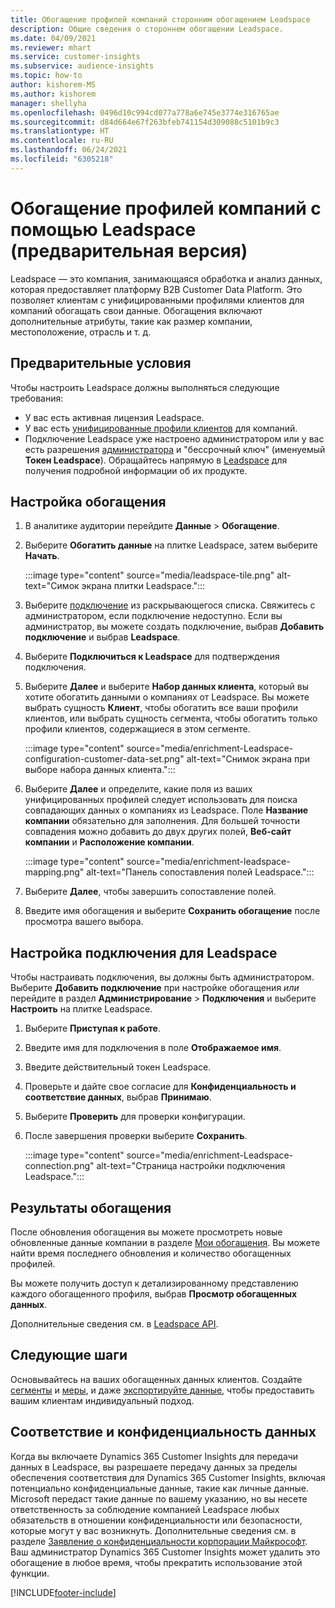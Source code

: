 ```yaml
---
title: Обогащение профилей компаний сторонним обогащением Leadspace
description: Общие сведения о стороннем обогащении Leadspace.
ms.date: 04/09/2021
ms.reviewer: mhart
ms.service: customer-insights
ms.subservice: audience-insights
ms.topic: how-to
author: kishorem-MS
ms.author: kishorem
manager: shellyha
ms.openlocfilehash: 0496d10c994cd077a778a6e745e3774e316765ae
ms.sourcegitcommit: d84d664e67f263bfeb741154d309088c5101b9c3
ms.translationtype: HT
ms.contentlocale: ru-RU
ms.lasthandoff: 06/24/2021
ms.locfileid: "6305218"
---
```

# <a name="enrichment-of-company-profiles-with-leadspace-preview"></a>Обогащение профилей компаний с помощью Leadspace (предварительная версия)

Leadspace — это компания, занимающаяся обработка и анализ данных, которая предоставляет платформу B2B Customer Data Platform. Это позволяет клиентам с унифицированными профилями клиентов для компаний обогащать свои данные. Обогащения включают дополнительные атрибуты, такие как размер компании, местоположение, отрасль и т. д.

## <a name="prerequisites"></a>Предварительные условия

Чтобы настроить Leadspace должны выполняться следующие требования:

- У вас есть активная лицензия Leadspace.
- У вас есть [унифицированные профили клиентов](customer-profiles.md) для компаний.
- Подключение Leadspace уже настроено администратором или у вас есть разрешения [администратора](permissions.md#administrator) и "бессрочный ключ" (именуемый **Токен Leadspace**). Обращайтесь напрямую в [Leadspace](https://www.leadspace.com/products/leadspace-on-demand/) для получения подробной информации об их продукте.

## <a name="configure-the-enrichment"></a>Настройка обогащения

1. В аналитике аудитории перейдите **Данные** > **Обогащение**.

1. Выберите **Обогатить данные** на плитке Leadspace, затем выберите **Начать**.

   :::image type="content" source="media/leadspace-tile.png" alt-text="Симок экрана плитки Leadspace.":::

1. Выберите [подключение](connections.md) из раскрывающегося списка. Свяжитесь с администратором, если подключение недоступно. Если вы администратор, вы можете создать подключение, выбрав **Добавить подключение** и выбрав **Leadspace**. 

1. Выберите **Подключиться к Leadspace** для подтверждения подключения.

1. Выберите **Далее** и выберите **Набор данных клиента**, который вы хотите обогатить данными о компаниях от Leadspace. Вы можете выбрать сущность **Клиент**, чтобы обогатить все ваши профили клиентов, или выбрать сущность сегмента, чтобы обогатить только профили клиентов, содержащиеся в этом сегменте.

    :::image type="content" source="media/enrichment-Leadspace-configuration-customer-data-set.png" alt-text="Снимок экрана при выборе набора данных клиента.":::

1. Выберите **Далее** и определите, какие поля из ваших унифицированных профилей следует использовать для поиска совпадающих данных о компаниях из Leadspace. Поле **Название компании** обязательно для заполнения. Для большей точности совпадения можно добавить до двух других полей, **Веб-сайт компании** и **Расположение компании**.

   :::image type="content" source="media/enrichment-leadspace-mapping.png" alt-text="Панель сопоставления полей Leadspace.":::

1. Выберите **Далее**, чтобы завершить сопоставление полей.

1. Введите имя обогащения и выберите **Сохранить обогащение** после просмотра вашего выбора.


## <a name="configure-the-connection-for-leadspace"></a>Настройка подключения для Leadspace 

Чтобы настраивать подключения, вы должны быть администратором. Выберите **Добавить подключение** при настройке обогащения *или* перейдите в раздел **Администрирование** > **Подключения** и выберите **Настроить** на плитке Leadspace.

1. Выберите **Приступая к работе**. 

1. Введите имя для подключения в поле **Отображаемое имя**.

1. Введите действительный токен Leadspace.

1. Проверьте и дайте свое согласие для **Конфиденциальность и соответствие данных**, выбрав **Принимаю**.

1. Выберите **Проверить** для проверки конфигурации.

1. После завершения проверки выберите **Сохранить**.
   
   :::image type="content" source="media/enrichment-Leadspace-connection.png" alt-text="Страница настройки подключения Leadspace.":::

## <a name="enrichment-results"></a>Результаты обогащения

После обновления обогащения вы можете просмотреть новые обновленные данные компании в разделе [Мои обогащения](enrichment-hub.md). Вы можете найти время последнего обновления и количество обогащенных профилей.

Вы можете получить доступ к детализированному представлению каждого обогащенного профиля, выбрав **Просмотр обогащенных данных**.

Дополнительные сведения см. в [Leadspace API](https://support.leadspace.com/hc/en-us/sections/201997649-API).

## <a name="next-steps"></a>Следующие шаги

Основывайтесь на ваших обогащенных данных клиентов. Создайте [сегменты](segments.md) и [меры](measures.md), и даже [экспортируйте данные](export-destinations.md), чтобы предоставить вашим клиентам индивидуальный подход.

## <a name="data-privacy-and-compliance"></a>Соответствие и конфиденциальность данных

Когда вы включаете Dynamics 365 Customer Insights для передачи данных в Leadspace, вы разрешаете передачу данных за пределы обеспечения соответствия для Dynamics 365 Customer Insights, включая потенциально конфиденциальные данные, такие как личные данные. Microsoft передаст такие данные по вашему указанию, но вы несете ответственность за соблюдение компанией Leadspace любых обязательств в отношении конфиденциальности или безопасности, которые могут у вас возникнуть. Дополнительные сведения см. в разделе [Заявление о конфиденциальности корпорации Майкрософт](https://go.microsoft.com/fwlink/?linkid=396732).
Ваш администратор Dynamics 365 Customer Insights может удалить это обогащение в любое время, чтобы прекратить использование этой функции.


[!INCLUDE[footer-include](../includes/footer-banner.md)]
